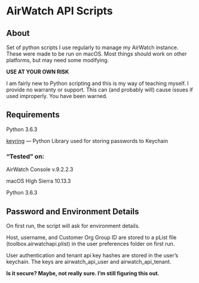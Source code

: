 # AirWatch API Scripts
## About
Set of python scripts I use regularly to manage my AirWatch instance.  These were made to be run on macOS. Most things should work on other platforms, but may need some modifying.

**USE AT YOUR OWN RISK**

I am fairly new to Python scripting and this is my way of teaching myself. I provide no warranty or support. This can (and probably will) cause issues if used improperly. You have been warned.


## Requirements
Python 3.6.3

[keyring](https://pypi.python.org/pypi/keyring) — Python Library used for storing passwords to Keychain

### “Tested” on:
AirWatch Console v.9.2.2.3

macOS High Sierra 10.13.3

Python 3.6.3


## Password and Environment Details
On first run, the script will ask for environment details.

Host, username, and Customer Org Group ID are stored to a pList file (toolbox.airwatchapi.plist) in the user preferences folder on first run.

User authentication and tenant api key hashes are stored in the user’s keychain. The keys are airwatch_api_user and airwatch_api_tenant.

**Is it secure? Maybe, not really sure. I’m still figuring this out.**
